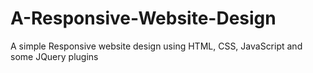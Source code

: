 # A-Responsive-Website-Design
A simple Responsive website design using HTML, CSS, JavaScript and  some JQuery plugins
